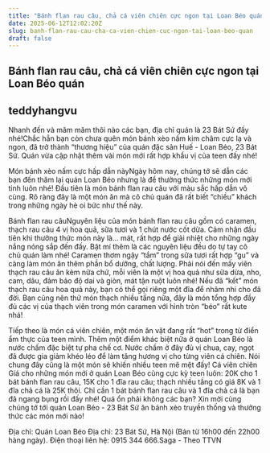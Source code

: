 ```yaml
---
title: "Bánh flan rau câu, chả cá viên chiên cực ngon tại Loan Béo quán"
date: 2025-06-12T12:02:20Z
slug: banh-flan-rau-cau-cha-ca-vien-chien-cuc-ngon-tai-loan-beo-quan
draft: false
---
```


## Bánh flan rau câu, chả cá viên chiên cực ngon tại Loan Béo quán

## teddyhangvu

Nhanh đến và măm măm thôi nào các bạn, địa chỉ quán là 23 Bát Sứ đấy nhé!​Chắc hẳn bạn còn chưa quên món bánh xèo nấm kim châm cực lạ và ngon, đã trở thành “thương hiệu” của quán đặc sản Huế - Loan Béo, 23 Bát Sứ. Quán vừa cập nhật thêm vài món mới rất hợp khẩu vị của teen đấy nhé!





Món bánh xèo nấm cực hấp dẫn này​Ngày hôm nay, chúng tớ sẽ dẫn các bạn đến thăm lại quán Loan Béo nhưng là để thưởng thức những món mới tinh luôn nhé! Đầu tiên là món bánh flan rau câu với màu sắc hấp dẫn vô cùng. Rõ ràng đây là một món ăn mà cô chủ quán đã rất biết “chiều” khách trong những ngày hè oi bức như thế này.
​



Bánh flan rau câu​Nguyên liệu của món bánh flan rau câu gồm có caramen, thạch rau câu 4 vị hoa quả, sữa tươi và 1 chút nước cốt dừa. Cảm nhận đầu tiên khi thưởng thức món này là… mát, rất hợp để giải nhiệt cho những ngày nắng nóng sắp đến đấy. Bật mí thêm là các nguyên liệu đều do tự tay cô chủ quán làm nhé! Caramen thơm ngậy “tắm” trong sữa tươi rất hợp “gu” và càng làm món ăn thêm phần bổ dưỡng, chất lượng. Phải nói đến mấy viên thạch rau câu ăn kèm nữa chứ, mỗi viên là một vị hoa quả như sữa dừa, nho, cam, dâu, đảm bảo độ dai và giòn, mát tận ruột luôn nhé! Nếu đã “kết” món thạch rau câu hoa quả này, bạn có thể gọi riêng một đĩa để nhâm nhi cho đã đời. Bạn cũng nên thử món thạch nhiều tầng nữa, đây là món tổng hợp đầy đủ các vị của thạch viên trong món caramen với hình tròn “béo” rất kute nhá!









​Tiếp theo là món cá viên chiên, một món ăn vặt đang rất “hot” trong từ điển ẩm thực của teen mình. Thêm một điểm khác biệt nữa ở quán Loan Béo là nước chấm đặc biệt tự pha chế cơ. Nước chấm ở đây đủ vị chua, cay, ngọt đã được gia giảm khéo léo để làm tăng hương vị cho từng viên cá chiên. Nói chung đây cũng là một món sẽ khiến nhiều teen mê mệt đấy!
Cá viên chiên​Giá cho những món mới ở quán Loan Béo cũng cực kỳ teen luôn: 20K cho 1 bát bánh flan rau câu, 15K cho 1 đĩa rau câu; thạch nhiều tầng có giá 8K và 1 đĩa chả cá là 25K thôi. Chỉ cần 1 bát bánh flan rau câu và 1 đĩa chả cá là bạn đã ngang bụng rồi đấy nhé! Quá ổn phải không các bạn? Xin mời cùng chúng tớ tới quán Loan Béo - 23 Bát Sứ ăn bánh xèo truyền thống và thưởng thức các món mới nào!

​Địa chỉ: Quán Loan Béo 
Địa chỉ: 23 Bát Sứ, Hà Nội (Bán từ 16h00 đến 22h00 hàng ngày).
Điện thoại liên hệ: 0915 344 666.​Saga - Theo TTVN​